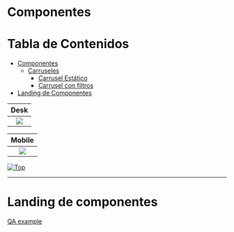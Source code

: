 <a name="inicio"></a>

# Componentes


# Tabla de Contenidos

 - [Componentes](#componentes)
	 - [Carruseles](https://github.com/edulosa83/Repositorio-de-componentes/tree/main/Carruseles)
		 - [Carrusel Estático](https://github.com/edulosa83/Repositorio-de-componentes/tree/main/Carruseles/Carrusel%20Estatico)
		 - [Carrusel con filtros](#carrusel-con-filtros)
 - [Landing de Componentes](#landing-de-componentes)

| Desk |
| :------------: |
| ![](https://pandao.github.io/editor.md/examples/images/8.jpg) |

| Mobile |
| :------------: |
| ![](https://pandao.github.io/editor.md/examples/images/8.jpg) |

[![Top](https://img.shields.io/badge/-Volver%20al%20principio-blue?style=for-the-badge&logoColor=white)](#inicio)

----

# Landing de componentes

<a href="https://qas.ecommspf.com.mx/branding-jun22" target="_blank">QA example</a>



